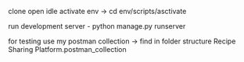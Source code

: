 clone
open idle
activate env -> cd env/scripts/asctivate

run development server - python manage.py runserver

for testing use my postman collection -> find in folder structure
Recipe Sharing Platform.postman_collection
